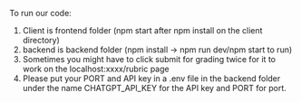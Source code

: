 To run our code:
1. Client is frontend folder (npm start after npm install on the client directory)
2. backend is backend folder (npm install -> npm run dev/npm start to run)
3. Sometimes you might have to click submit for grading twice for it to work on the localhost:xxxx/rubric page
4. Please put your PORT and API key in a .env file in the backend folder under the name CHATGPT_API_KEY for the API key and PORT for port.
